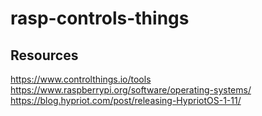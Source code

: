 # rasp-controls-things

## Resources
https://www.controlthings.io/tools
https://www.raspberrypi.org/software/operating-systems/
https://blog.hypriot.com/post/releasing-HypriotOS-1-11/
